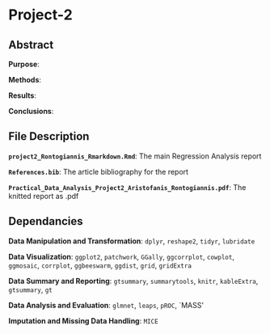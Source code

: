 # Project-2

## Abstract

**Purpose**: 

**Methods**: 

**Results**: 

**Conclusions**: 

## File Description

**`project2_Rontogiannis_Rmarkdown.Rmd`**: The main Regression Analysis report

**`References.bib`**: The article bibliography for the report

**`Practical_Data_Analysis_Project2_Aristofanis_Rontogiannis.pdf`**: The knitted report as .pdf

## Dependancies

**Data Manipulation and Transformation**: `dplyr`, `reshape2`, `tidyr`, `lubridate`

**Data Visualization**: `ggplot2`, `patchwork`, `GGally`, `ggcorrplot`, `cowplot`, `ggmosaic`, `corrplot`, `ggbeeswarm`, `ggdist`, `grid`, `gridExtra`

**Data Summary and Reporting**: `gtsummary`, `summarytools`, `knitr`, `kableExtra`, `gtsummary`, `gt`

**Data Analysis and Evaluation**: `glmnet`, `leaps`, `pROC`, `MASS'

**Imputation and Missing Data Handling**: `MICE`



